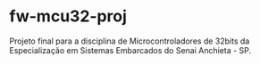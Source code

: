 # fw-mcu32-proj
Projeto final para a disciplina de Microcontroladores de 32bits da Especialização em Sistemas Embarcados do Senai Anchieta - SP.
